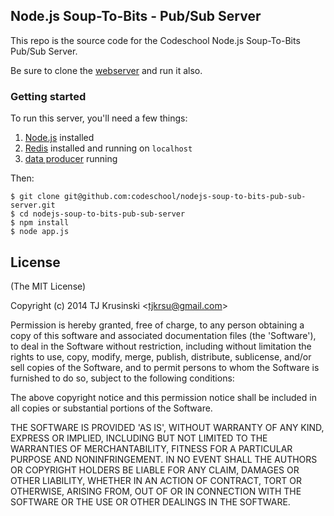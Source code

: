 ## Node.js Soup-To-Bits - Pub/Sub Server

This repo is the source code for the Codeschool Node.js Soup-To-Bits Pub/Sub Server.

Be sure to clone the [webserver](http://github.com/codeschool/nodejs-soup-to-bits-web-server) and run it also.

### Getting started

To run this server, you'll need a few things:

1. [Node.js](http://nodejs.org) installed
2. [Redis](http://redis.io) installed and running on `localhost`
3. [data producer](https://gist.github.com/TJkrusinski/10735569) running

Then: 

```
$ git clone git@github.com:codeschool/nodejs-soup-to-bits-pub-sub-server.git
$ cd nodejs-soup-to-bits-pub-sub-server
$ npm install
$ node app.js
```
## License

(The MIT License)

Copyright (c) 2014 TJ Krusinski &lt;tjkrsu@gmail.com&gt;

Permission is hereby granted, free of charge, to any person obtaining
a copy of this software and associated documentation files (the
'Software'), to deal in the Software without restriction, including
without limitation the rights to use, copy, modify, merge, publish,
distribute, sublicense, and/or sell copies of the Software, and to
permit persons to whom the Software is furnished to do so, subject to
the following conditions:

The above copyright notice and this permission notice shall be
included in all copies or substantial portions of the Software.

THE SOFTWARE IS PROVIDED 'AS IS', WITHOUT WARRANTY OF ANY KIND,
EXPRESS OR IMPLIED, INCLUDING BUT NOT LIMITED TO THE WARRANTIES OF
MERCHANTABILITY, FITNESS FOR A PARTICULAR PURPOSE AND NONINFRINGEMENT.
IN NO EVENT SHALL THE AUTHORS OR COPYRIGHT HOLDERS BE LIABLE FOR ANY
CLAIM, DAMAGES OR OTHER LIABILITY, WHETHER IN AN ACTION OF CONTRACT,
TORT OR OTHERWISE, ARISING FROM, OUT OF OR IN CONNECTION WITH THE
SOFTWARE OR THE USE OR OTHER DEALINGS IN THE SOFTWARE.
